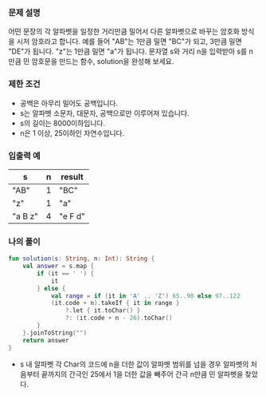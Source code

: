 ### **문제 설명**

어떤 문장의 각 알파벳을 일정한 거리만큼 밀어서 다른 알파벳으로 바꾸는 암호화 방식을 시저 암호라고 합니다. 예를 들어 "AB"는 1만큼 밀면 "BC"가 되고, 3만큼 밀면 "DE"가 됩니다. "z"는 1만큼 밀면 "a"가 됩니다. 문자열 s와 거리 n을 입력받아 s를 n만큼 민 암호문을 만드는 함수, solution을 완성해 보세요.

### 제한 조건

- 공백은 아무리 밀어도 공백입니다.
- s는 알파벳 소문자, 대문자, 공백으로만 이루어져 있습니다.
- s의 길이는 8000이하입니다.
- n은 1 이상, 25이하인 자연수입니다.

### 입출력 예

| s | n | result |
| --- | --- | --- |
| "AB" | 1 | "BC" |
| "z" | 1 | "a" |
| "a B z" | 4 | "e F d" |

### 나의 풀이

```kotlin
fun solution(s: String, n: Int): String {
    val answer = s.map {
        if (it == ' ') {
            it
        } else {
            val range = if (it in 'A' .. 'Z') 65..90 else 97..122
            (it.code + n).takeIf { it in range }
                ?.let { it.toChar() }
                ?: (it.code + n - 26).toChar()
        }
    }.joinToString("")
    return answer
}
```

- s 내 알파벳 각 Char의 코드에 n을 더한 값이 알파벳 범위를 넘을 경우 알파벳의 처음부터 끝까지의 간극인 25에서 1을 더한 값을 빼주어 간극 n만큼 민 알파벳을 찾았다.
